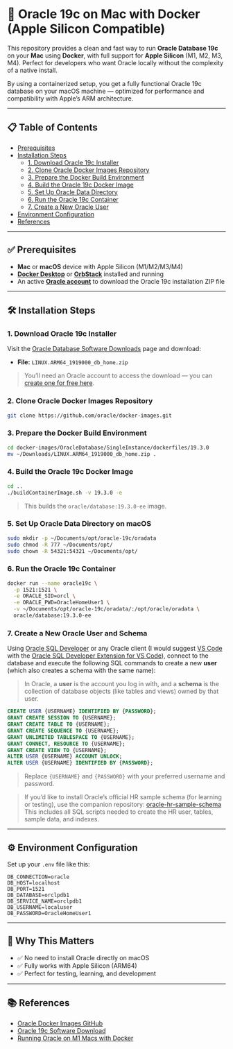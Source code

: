# 🐘 Oracle 19c on Mac with Docker (Apple Silicon Compatible)

This repository provides a clean and fast way to run **Oracle Database 19c** on your **Mac** using **Docker**, with full support for **Apple Silicon** (M1, M2, M3, M4). Perfect for developers who want Oracle locally without the complexity of a native install.

By using a containerized setup, you get a fully functional Oracle 19c database on your macOS machine — optimized for performance and compatibility with Apple’s ARM architecture.

---

## 📋 Table of Contents

- [Prerequisites](#prerequisites)
- [Installation Steps](#installation-steps)
  - [1. Download Oracle 19c Installer](#1-download-oracle-19c-installer)
  - [2. Clone Oracle Docker Images Repository](#2-clone-oracle-docker-images-repository)
  - [3. Prepare the Docker Build Environment](#3-prepare-the-docker-build-environment)
  - [4. Build the Oracle 19c Docker Image](#4-build-the-oracle-19c-docker-image)
  - [5. Set Up Oracle Data Directory](#5-set-up-oracle-data-directory)
  - [6. Run the Oracle 19c Container](#6-run-the-oracle-19c-container)
  - [7. Create a New Oracle User](#7-create-a-new-oracle-user)
- [Environment Configuration](#environment-configuration)
- [References](#references)

---

## ✅ Prerequisites

- **Mac** or **macOS** device with Apple Silicon (M1/M2/M3/M4)
- **[Docker Desktop](https://www.docker.com/products/docker-desktop/)** or **[OrbStack](https://orbstack.dev/)** installed and running
- An active **[Oracle account](https://profile.oracle.com/)** to download the Oracle 19c installation ZIP file

---

## 🛠️ Installation Steps

### 1. Download Oracle 19c Installer

Visit the [Oracle Database Software Downloads](https://www.oracle.com/database/technologies/oracle19c-linux-arm64-downloads.html) page and download:

- **File:** `LINUX.ARM64_1919000_db_home.zip`

> You’ll need an Oracle account to access the download — you can [create one for free here](https://profile.oracle.com/).

### 2. Clone Oracle Docker Images Repository

```bash
git clone https://github.com/oracle/docker-images.git
```

### 3. Prepare the Docker Build Environment

```bash
cd docker-images/OracleDatabase/SingleInstance/dockerfiles/19.3.0
mv ~/Downloads/LINUX.ARM64_1919000_db_home.zip .
```

### 4. Build the Oracle 19c Docker Image

```bash
cd ..
./buildContainerImage.sh -v 19.3.0 -e
```

> This builds the `oracle/database:19.3.0-ee` image.

### 5. Set Up Oracle Data Directory on macOS

```bash
sudo mkdir -p ~/Documents/opt/oracle-19c/oradata
sudo chmod -R 777 ~/Documents/opt/
sudo chown -R 54321:54321 ~/Documents/opt/
```

### 6. Run the Oracle 19c Container

```bash
docker run --name oracle19c \
  -p 1521:1521 \
  -e ORACLE_SID=orcl \
  -e ORACLE_PWD=OracleHomeUser1 \
  -v ~/Documents/opt/oracle-19c/oradata/:/opt/oracle/oradata \
  oracle/database:19.3.0-ee
```

### 7. Create a New Oracle User and Schema

Using [Oracle SQL Developer](https://www.oracle.com/database/sqldeveloper/) or any Oracle client (I would suggest [VS Code](https://code.visualstudio.com/) with the [Oracle SQL Developer Extension for VS Code](https://marketplace.visualstudio.com/items?itemName=Oracle.sql-developer)), connect to the database and execute the following SQL commands to create a new **user** (which also creates a schema with the same name):

> In Oracle, a **user** is the account you log in with, and a **schema** is the collection of database objects (like tables and views) owned by that user.


```sql
CREATE USER {USERNAME} IDENTIFIED BY {PASSWORD};
GRANT CREATE SESSION TO {USERNAME};
GRANT CREATE TABLE TO {USERNAME};
GRANT CREATE SEQUENCE TO {USERNAME};
GRANT UNLIMITED TABLESPACE TO {USERNAME};
GRANT CONNECT, RESOURCE TO {USERNAME};
GRANT CREATE VIEW TO {USERNAME};
ALTER USER {USERNAME} ACCOUNT UNLOCK;
ALTER USER {USERNAME} IDENTIFIED BY {PASSWORD};
```

> Replace `{USERNAME}` and `{PASSWORD}` with your preferred username and password.

> If you’d like to install Oracle’s official HR sample schema (for learning or testing), use the companion repository:
[oracle-hr-sample-schema](https://github.com/adibbiniqbal/oracle-hr-sample-schema)
This includes all SQL scripts needed to create the HR user, tables, sample data, and indexes.

---

## ⚙️ Environment Configuration

Set up your `.env` file like this:

```env
DB_CONNECTION=oracle
DB_HOST=localhost
DB_PORT=1521
DB_DATABASE=orclpdb1
DB_SERVICE_NAME=orclpdb1
DB_USERNAME=localuser
DB_PASSWORD=OracleHomeUser1
```

---

## 🧠 Why This Matters

- ✅ No need to install Oracle directly on macOS
- ✅ Fully works with Apple Silicon (ARM64)
- ✅ Perfect for testing, learning, and development

---

## 📚 References

- [Oracle Docker Images GitHub](https://github.com/oracle/docker-images)
- [Oracle 19c Software Download](https://www.oracle.com/database/technologies/oracle-database-software-downloads.html)
- [Running Oracle on M1 Macs with Docker](https://levelup.gitconnected.com/running-oracle-19c-on-docker-for-mac-with-apple-chip-262ba83ff26d)
